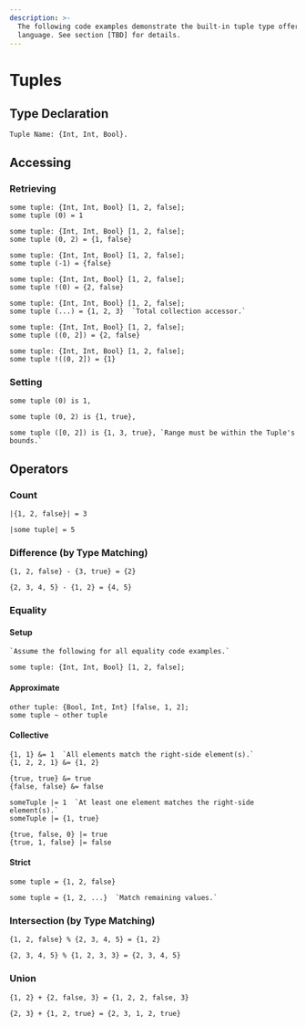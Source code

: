 ```yaml
---
description: >-
  The following code examples demonstrate the built-in tuple type offered by the
  language. See section [TBD] for details.
---
```


# Tuples

## Type Declaration

```
Tuple Name: {Int, Int, Bool}.
```

## Accessing

### Retrieving

```
some tuple: {Int, Int, Bool} [1, 2, false];
some tuple (0) = 1
```

```
some tuple: {Int, Int, Bool} [1, 2, false];
some tuple (0, 2) = {1, false}
```

```
some tuple: {Int, Int, Bool} [1, 2, false];
some tuple (-1) = {false}
```

```
some tuple: {Int, Int, Bool} [1, 2, false];
some tuple !(0) = {2, false}
```

```
some tuple: {Int, Int, Bool} [1, 2, false];
some tuple (...) = {1, 2, 3}  `Total collection accessor.`
```

```
some tuple: {Int, Int, Bool} [1, 2, false];
some tuple ((0, 2]) = {2, false}
```

```
some tuple: {Int, Int, Bool} [1, 2, false];
some tuple !((0, 2]) = {1}
```

### Setting

```
some tuple (0) is 1,
```

```
some tuple (0, 2) is {1, true},
```

```
some tuple ([0, 2]) is {1, 3, true}, `Range must be within the Tuple's bounds.`
```

## Operators

### Count

```
|{1, 2, false}| = 3
```

```
|some tuple| = 5
```

### Difference (by Type Matching)

```
{1, 2, false} - {3, true} = {2}
```

```
{2, 3, 4, 5} - {1, 2} = {4, 5}
```

### Equality

#### Setup

```
`Assume the following for all equality code examples.`

some tuple: {Int, Int, Bool} [1, 2, false];
```

#### Approximate

```
other tuple: {Bool, Int, Int} [false, 1, 2];
some tuple ~ other tuple
```

#### Collective

```
{1, 1} &= 1  `All elements match the right-side element(s).`
{1, 2, 2, 1} &= {1, 2}
```

```
{true, true} &= true
{false, false} &= false
```

```
someTuple |= 1  `At least one element matches the right-side element(s).`
someTuple |= {1, true}
```

```
{true, false, 0} |= true
{true, 1, false} |= false
```

#### Strict

```
some tuple = {1, 2, false}
```

```
some tuple = {1, 2, ...}  `Match remaining values.`
```

### Intersection (by Type Matching)

```
{1, 2, false} % {2, 3, 4, 5} = {1, 2}
```

```
{2, 3, 4, 5} % {1, 2, 3, 3} = {2, 3, 4, 5}
```

### Union

```
{1, 2} + {2, false, 3} = {1, 2, 2, false, 3}
```

```
{2, 3} + {1, 2, true} = {2, 3, 1, 2, true}
```
